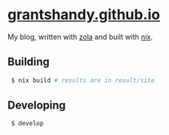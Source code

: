# [grantshandy.github.io](https://grantshandy.github.io)

My blog, written with [zola](https://getzola.org) and built with [nix](https://nixos.org).

## Building
```bash
 $ nix build # results are in result/site
```

## Developing
```bash
 $ develop
```